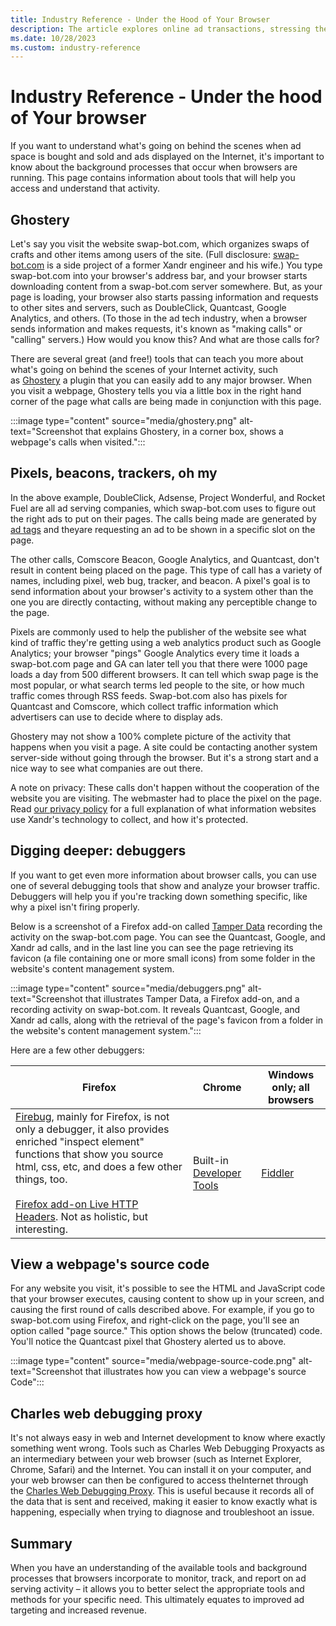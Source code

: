 ```yaml
---
title: Industry Reference - Under the Hood of Your Browser
description: The article explores online ad transactions, stressing the importance of understanding browser background operations. It provides tools and information for easier access and comprehension.
ms.date: 10/28/2023
ms.custom: industry-reference
---
```


# Industry Reference - Under the hood of Your browser

If you want to understand what's going on behind the scenes when ad space is bought and sold and ads displayed on the Internet, it's important to know about the background processes that occur when browsers are running. This page contains information about tools that will help you access and understand that activity.

## Ghostery

Let's say you visit the website swap-bot.com, which organizes swaps of crafts and other items among users of the site. (Full disclosure: [swap-bot.com](http://swap-bot.com) is a side project of a former Xandr engineer and his wife.) You type swap-bot.com into your browser's address bar, and your browser starts downloading content from a swap-bot.com server somewhere. But, as your page is loading, your browser also starts passing information and requests to other sites and servers, such as DoubleClick, Quantcast, Google Analytics, and others. (To those in the ad tech industry, when a browser sends information and makes requests, it's known as
"making calls" or "calling" servers.) How would you know this? And what are those calls for?

There are several great (and free!) tools that can teach you more about what's going on behind the scenes of your Internet activity, such as [Ghostery](http://www.ghostery.com) a plugin that you can easily add to any
major browser. When you visit a webpage, Ghostery tells you via a little box in the right hand corner of the page what calls are being made in conjunction with this page.

:::image type="content" source="media/ghostery.png" alt-text="Screenshot that explains Ghostery, in a corner box, shows a webpage's calls when visited.":::

## Pixels, beacons, trackers, oh my

In the above example, DoubleClick, Adsense, Project Wonderful, and Rocket Fuel are all ad serving companies, which swap-bot.com uses to figure out the right ads to put on their pages. The calls being made are
generated by [ad tags](ad-tags.md) and theyare requesting an ad to be shown in a specific slot on the page.

The other calls, Comscore Beacon, Google Analytics, and Quantcast, don't result in content being placed on the page. This type of call has a variety of names, including pixel, web bug, tracker, and beacon. A
pixel's goal is to send information about your browser's activity to a system other than the one you are directly contacting, without making any perceptible change to the page.

Pixels are commonly used to help the publisher of the website see what kind of traffic they're getting using a web analytics product such as Google Analytics; your browser "pings" Google Analytics every time it
loads a swap-bot.com page and GA can later tell you that there were 1000 page loads a day from 500 different browsers. It can tell which swap page is the most popular, or what search terms led people to the site,
or how much traffic comes through RSS feeds. Swap-bot.com also has pixels for Quantcast and Comscore, which collect traffic information which advertisers can use to decide where to display ads.

Ghostery may not show a 100% complete picture of the activity that happens when you visit a page. A site could be contacting another system server-side without going through the browser. But it's a strong start
and a nice way to see what companies are out there.

A note on privacy: These calls don't happen without the cooperation of the website you are visiting. The webmaster had to place the pixel on the page. Read [our privacy policy](https://www.xandr.com/privacy/platform-privacy-policy/) for a full explanation of what information websites use
Xandr's technology to collect, and how it's protected.

## Digging deeper: debuggers

If you want to get even more information about browser calls, you can use one of several debugging tools that show and analyze your browser traffic. Debuggers will help you if you're tracking down something
specific, like why a pixel isn't firing properly.

Below is a screenshot of a Firefox add-on called [Tamper Data](https://addons.mozilla.org/en-US/firefox/addon/tamper-data/) recording the activity on the swap-bot.com page. You can see the Quantcast, Google, and
Xandr ad calls, and in the last line you can see the page retrieving its favicon (a file containing one or more small icons) from some folder in the website's content management system.

:::image type="content" source="media/debuggers.png" alt-text="Screenshot that illustrates Tamper Data, a Firefox add-on, and a recording activity on swap-bot.com. It reveals Quantcast, Google, and Xandr ad calls, along with the retrieval of the page's favicon from a folder in the website's content management system.":::

Here are a few other debuggers:

| Firefox | Chrome | Windows only; all browsers |
|--|--|--|
| [Firebug](https://getfirebug.com/), mainly for Firefox, is not only a debugger, it also provides enriched "inspect element" functions that show you source html, css, etc, and does a few other things, too.<br><br>[Firefox add-on Live HTTP Headers](https://addons.mozilla.org/en-US/firefox/addon/live-http-headers/). Not as holistic, but interesting. | Built-in [Developer Tools](http://code.google.com/chrome/devtools/docs/overview.html) | [Fiddler](https://www.telerik.com/download/fiddler) |

## View a webpage's source code

For any website you visit, it's possible to see the HTML and JavaScript code that your browser executes, causing content to show up in your screen, and causing the first round of calls described above. For
example, if you go to swap-bot.com using Firefox, and right-click on the page, you'll see an option called "page source." This option shows the below (truncated) code. You'll notice the Quantcast pixel that Ghostery
alerted us to above.

:::image type="content" source="media/webpage-source-code.png" alt-text="Screenshot that illustrates how you can view a webpage's source Code":::

## Charles web debugging proxy

It's not always easy in web and Internet development to know where exactly something went wrong. Tools such as Charles Web Debugging Proxyacts as an intermediary between your web browser (such as Internet
Explorer, Chrome, Safari) and the Internet. You can install it on your computer, and your web browser can then be configured to access theInternet through the [Charles Web Debugging Proxy](http://www.charlesproxy.com). This is useful because it records all of the data that is sent and received, making it easier to know exactly what is happening, especially when trying to diagnose and troubleshoot an issue.

## Summary

When you have an understanding of the available tools and background processes that browsers incorporate to monitor, track, and report on ad serving activity – it allows you to better select the appropriate tools
and methods for your specific need. This ultimately equates to improved ad targeting and increased revenue.
